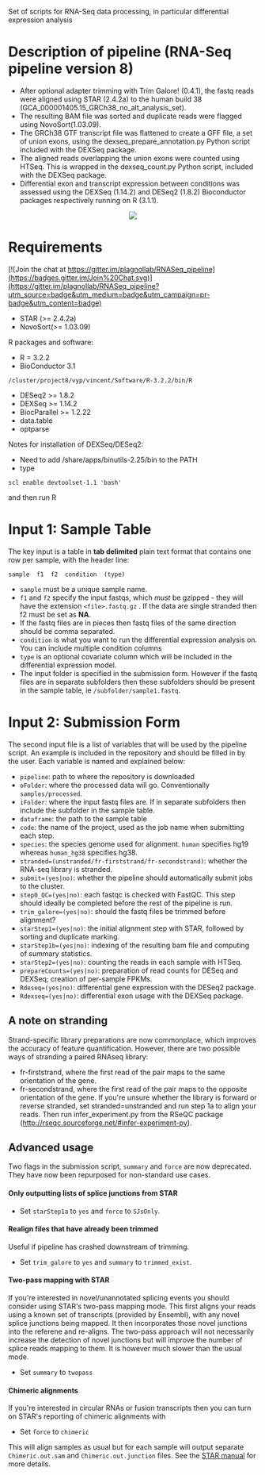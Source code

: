Set of scripts for RNA-Seq data processing, in particular differential expression analysis

# Description of pipeline (RNA-Seq pipeline version 8)

* After optional adapter trimming with Trim Galore! (0.4.1), the fastq reads were aligned using STAR (2.4.2a) to the human build 38 (GCA_000001405.15_GRCh38_no_alt_analysis_set).
* The resulting BAM file was sorted and duplicate reads were flagged using NovoSort(1.03.09).
* The GRCh38 GTF transcript file was flattened to create a GFF file, a set of union exons, using the dexseq_prepare_annotation.py Python script included with the DEXSeq package.
* The aligned reads overlapping the union exons were counted using HTSeq. This is wrapped in the dexseq_count.py Python script, included with the DEXSeq package.
* Differential exon and transcript expression between conditions was assessed using the DEXSeq (1.14.2) and DESeq2 (1.8.2) Bioconductor packages respectively running on R (3.1.1).

<p align="center">
  <img src="https://github.com/plagnollab/RNASeq_pipeline/blob/master/schematic.png">
</p>

# Requirements

[![Join the chat at https://gitter.im/plagnollab/RNASeq_pipeline](https://badges.gitter.im/Join%20Chat.svg)](https://gitter.im/plagnollab/RNASeq_pipeline?utm_source=badge&utm_medium=badge&utm_campaign=pr-badge&utm_content=badge)
  
- STAR (>= 2.4.2a)
- NovoSort(>= 1.03.09)
  
R packages and software:

- R = 3.2.2
- BioConductor 3.1
```
/cluster/project8/vyp/vincent/Software/R-3.2.2/bin/R
```
- DESeq2  >= 1.8.2
- DEXSeq >= 1.14.2
- BiocParallel >= 1.2.22 
- data.table
- optparse

Notes for installation of DEXSeq/DESeq2:

- Need to add /share/apps/binutils-2.25/bin to the PATH
- type 
```
scl enable devtoolset-1.1 'bash'
```
and then run R

# Input 1: Sample Table

The key input is a table in **tab delimited** plain text format that contains one row per sample, with the header line:
```
sample  f1  f2  condition  (type)
```

* `sample` must be a unique sample name.
* `f1` and `f2` specify the input fastqs, which *must* be gzipped - they will have the extension `<file>.fastq.gz` . If the data are single stranded then f2 must be set as **NA**.
* If the fastq files are in pieces then fastq files of the same direction should be comma separated.
* `condition` is what you want to run the differential expression analysis on. You can include multiple condition columns
* `type` is an optional covariate column which will be included in the differential expression model.
* The input folder is specified in the submission form. However if the fastq files are in separate subfolders then these subfolders should be present in the sample table, ie `/subfolder/sample1.fastq`.

# Input 2: Submission Form
The second input file is a list of variables that will be used by the pipeline script. An example is included in the repository and should be filled in by the user. Each variable is named and explained below:
* `pipeline`: path to where the repository is downloaded
* `oFolder`: where the processed data will go. Conventionally `samples/processed`.
* `iFolder`: where the input fastq files are. If in separate subfolders then include the subfolder in the sample table.
* `dataframe`: the path to the sample table
* `code`: the name of the project, used as the job name when submitting each step.
* `species`: the species genome used for alignment. `human` specifies hg19 whereas `human_hg38` specifies hg38.
* `stranded=(unstranded/fr-firststrand/fr-secondstrand)`: whether the RNA-seq library is stranded. 
* `submit=(yes|no)`: whether the pipeline should automatically submit jobs to the cluster.
* `step0_QC=(yes|no)`: each fastqc is checked with FastQC. This step should ideally be completed before the rest of the pipeline is run.
* `trim_galore=(yes|no)`: should the fastq files be trimmed before alignment?
* `starStep1=(yes|no)`: the initial alignment step with STAR, followed by sorting and duplicate marking.
* `starStep1b=(yes|no)`: indexing of the resulting bam file and computing of summary statistics.
* `starStep2=(yes|no)`: counting the reads in each sample with HTSeq.
* `prepareCounts=(yes|no)`: preparation of read counts for DESeq and DEXSeq; creation of per-sample FPKMs.
* `Rdeseq=(yes|no)`: differential gene expression with the DESeq2 package.
* `Rdexseq=(yes|no)`: differential exon usage with the DEXSeq package.

## A note on stranding
Strand-specific library preparations are now commonplace, which improves the accuracy of feature quantification. However, there are two possible ways of stranding a paired RNAseq library:
* fr-firststrand, where the first read of the pair maps to the same orientation of the gene.
* fr-secondstrand, where the first read of the pair maps to the opposite orientation of the gene.
If you're unsure whether the library is forward or reverse stranded, set stranded=unstranded and run step 1a to align your reads. Then run infer_experiment.py from the RSeQC package (http://rseqc.sourceforge.net/#infer-experiment-py).

## Advanced usage
Two flags in the submission script, `summary` and `force` are now deprecated. They have now been repurposed for non-standard use cases.
#### Only outputting lists of splice junctions from STAR
* Set `starStep1a` to `yes` and `force` to `SJsOnly`.

#### Realign files that have already been trimmed
  Useful if pipeline has crashed downstream of trimming.
* Set `trim_galore` to `yes` and `summary` to `trimmed_exist`.

#### Two-pass mapping with STAR
  If you're interested in novel/unannotated splicing events you should consider using STAR's two-pass mapping mode. 
  This first aligns your reads using a known set of transcripts (provided by Ensembl), with any novel splice junctions being mapped. It then incorporates those novel junctions into the referene and re-aligns.
  The two-pass approach will not necessarily increase the detection of novel junctions but will improve the number of splice reads mapping to them.
  It is however much slower than the usual mode.
  * Set `summary` to `twopass`

#### Chimeric alignments
  If you're interested in circular RNAs or fusion transcripts then you can turn on STAR's reporting of chimeric alignments with
* Set `force` to `chimeric`
  
This will align samples as usual but for each sample will output separate `Chimeric.out.sam` and `Chimeric.out.junction` files. See the [STAR manual](https://github.com/alexdobin/STAR/blob/master/doc/STARmanual.pdf) for more details.
